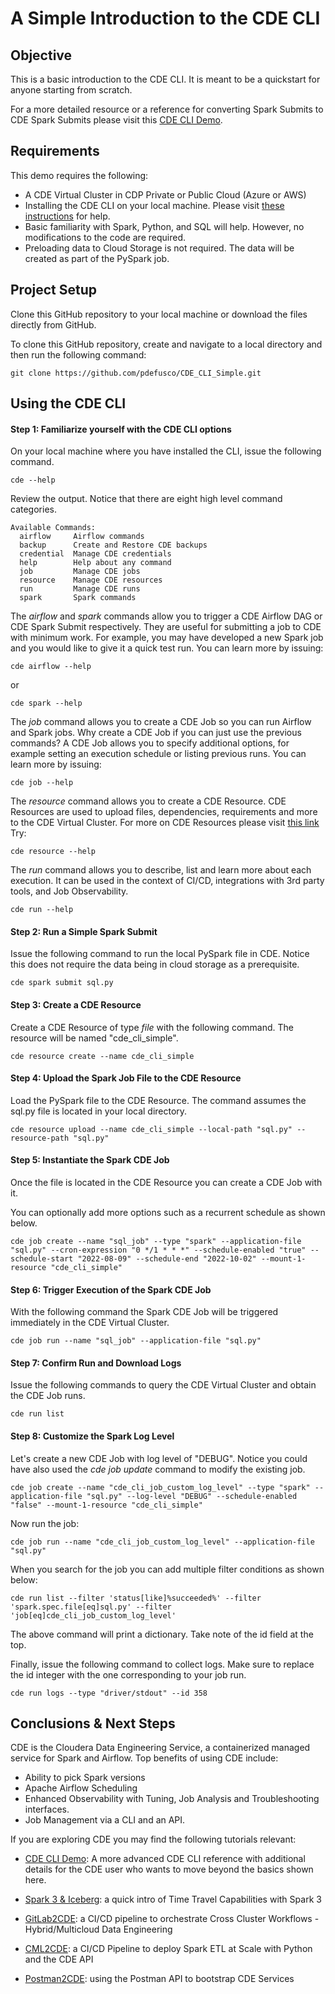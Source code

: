 # A Simple Introduction to the CDE CLI


## Objective

This is a basic introduction to the CDE CLI. It is meant to be a quickstart for anyone starting from scratch.

For a more detailed resource or a reference for converting Spark Submits to CDE Spark Submits please visit this [CDE CLI Demo](https://github.com/pdefusco/CDE_CLI_demo).


## Requirements

This demo requires the following: 

* A CDE Virtual Cluster in CDP Private or Public Cloud (Azure or AWS)
* Installing the CDE CLI on your local machine. Please visit [these instructions](https://docs.cloudera.com/data-engineering/cloud/cli-access/topics/cde-download-cli.html) for help.
* Basic familiarity with Spark, Python, and SQL will help. However, no modifications to the code are required. 
* Preloading data to Cloud Storage is not required. The data will be created as part of the PySpark job.


## Project Setup

Clone this GitHub repository to your local machine or download the files directly from GitHub. 

To clone this GitHub repository, create and navigate to a local directory and then run the following command:

```
git clone https://github.com/pdefusco/CDE_CLI_Simple.git
```


## Using the CDE CLI

#### Step 1: Familiarize yourself with the CDE CLI options

On your local machine where you have installed the CLI, issue the following command.

```
cde --help
```

Review the output. Notice that there are eight high level command categories.

```
Available Commands:
  airflow     Airflow commands
  backup      Create and Restore CDE backups
  credential  Manage CDE credentials
  help        Help about any command
  job         Manage CDE jobs
  resource    Manage CDE resources
  run         Manage CDE runs
  spark       Spark commands
```

The *airflow* and *spark* commands allow you to trigger a CDE Airflow DAG or CDE Spark Submit respectively. 
They are useful for submitting a job to CDE with minimum work. For example, you may have developed a new Spark job and you would like to give it a quick test run.
You can learn more by issuing:

```
cde airflow --help
```

or 

```
cde spark --help
```

The *job* command allows you to create a CDE Job so you can run Airflow and Spark jobs. Why create a CDE Job if you can just use the previous commands?
A CDE Job allows you to specify additional options, for example setting an execution schedule or listing previous runs.
You can learn more by issuing:

```
cde job --help
```

The *resource* command allows you to create a CDE Resource. CDE Resources are used to upload files, dependencies, requirements and more to the CDE Virtual Cluster.
For more on CDE Resources please visit [this link](https://github.com/pdefusco/CDE_CLI_demo#jobs-resources-python-environments)
Try:

```
cde resource --help
```

The *run* command allows you to describe, list and learn more about each execution. It can be used in the context of CI/CD, integrations with 3rd party tools, and Job Observability.

```
cde run --help
```


#### Step 2: Run a Simple Spark Submit

Issue the following command to run the local PySpark file in CDE. Notice this does not require the data being in cloud storage as a prerequisite.

```
cde spark submit sql.py
```


#### Step 3: Create a CDE Resource

Create a CDE Resource of type *file* with the following command. The resource will be named "cde_cli_simple".

```
cde resource create --name cde_cli_simple
```


#### Step 4: Upload the Spark Job File to the CDE Resource

Load the PySpark file to the CDE Resource. The command assumes the sql.py file is located in your local directory.

```
cde resource upload --name cde_cli_simple --local-path "sql.py" --resource-path "sql.py"
```


#### Step 5: Instantiate the Spark CDE Job

Once the file is located in the CDE Resource you can create a CDE Job with it. 

You can optionally add more options such as a recurrent schedule as shown below. 

```
cde job create --name "sql_job" --type "spark" --application-file "sql.py" --cron-expression "0 */1 * * *" --schedule-enabled "true" --schedule-start "2022-08-09" --schedule-end "2022-10-02" --mount-1-resource "cde_cli_simple"
```


#### Step 6: Trigger Execution of the Spark CDE Job

With the following command the Spark CDE Job will be triggered immediately in the CDE Virtual Cluster. 

```
cde job run --name "sql_job" --application-file "sql.py"
```


#### Step 7: Confirm Run and Download Logs

Issue the following commands to query the CDE Virtual Cluster and obtain the CDE Job runs. 

```
cde run list
```

#### Step 8: Customize the Spark Log Level

Let's create a new CDE Job with log level of "DEBUG". Notice you could have also used the *cde job update* command to modify the existing job.

```
cde job create --name "cde_cli_job_custom_log_level" --type "spark" --application-file "sql.py" --log-level "DEBUG" --schedule-enabled "false" --mount-1-resource "cde_cli_simple"
```

Now run the job:

```
cde job run --name "cde_cli_job_custom_log_level" --application-file "sql.py"
```

When you search for the job you can add multiple filter conditions as shown below: 

```
cde run list --filter 'status[like]%succeeded%' --filter 'spark.spec.file[eq]sql.py' --filter 'job[eq]cde_cli_job_custom_log_level'
```

The above command will print a dictionary. Take note of the id field at the top.

Finally, issue the following command to collect logs. Make sure to replace the id integer with the one corresponding to your job run.

```
cde run logs --type "driver/stdout" --id 358
```


## Conclusions & Next Steps

CDE is the Cloudera Data Engineering Service, a containerized managed service for Spark and Airflow. 
Top benefits of using CDE include:

* Ability to pick Spark versions
* Apache Airflow Scheduling
* Enhanced Observability with Tuning, Job Analysis and Troubleshooting interfaces.
* Job Management via a CLI and an API. 

If you are exploring CDE you may find the following tutorials relevant:

* [CDE CLI Demo](https://github.com/pdefusco/CDE_CLI_demo): A more advanced CDE CLI reference with additional details for the CDE user who wants to move beyond the basics shown here. 

* [Spark 3 & Iceberg](https://github.com/pdefusco/Spark3_Iceberg_CML): a quick intro of Time Travel Capabilities with Spark 3

* [GitLab2CDE](https://github.com/pdefusco/Gitlab2CDE): a CI/CD pipeline to orchestrate Cross Cluster Workflows - Hybrid/Multicloud Data Engineering

* [CML2CDE](https://github.com/pdefusco/CML2CDE): a CI/CD Pipeline to deploy Spark ETL at Scale with Python and the CDE API

* [Postman2CDE](https://github.com/pdefusco/Oozie2CDE_Migration): using the Postman API to bootstrap CDE Services



